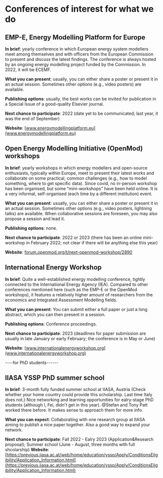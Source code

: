 # Conferences of interest for what we do

## EMP-E, Energy Modelling Platform for Europe

**In brief**: yearly conference in which European energy system modellers meet among themselves and with officers from the European Commission to present and discuss the latest findings. The conference is always hosted by an ongoing energy modelling project funded by the Commission. In 2022, it will be ECEMF.

**What you can present**: usually, you can either share a poster or present it in an actual session. Sometimes other options (e.g., video posters) are available.

**Publishing options**: usually, the best works can be invited for publication in a Special Issue of a good-quality Elsevier journal.

**Next chance to participate**: 2022 (date yet to be communicated; last year, it was the end of September)

**Website**: [www.energymodellingplatform.eu](www.energymodellingplatform.eu)


## Open Energy Modelling Initiative (OpenMod) workshops

**In brief**: yearly workshops in which energy modellers and open-source enthusiasts, typically within Europe, meet to present their latest works and collaborate on some practical, common challenges (e.g., how to model something, where to get specific data). Since covid, no in-person workshop has been organised, but some “mini-workshops” have been held online. It is a very informal, self-organised (each time by a different institution) event.

**What you can present**: usually, you can either share a poster or present it in an actual session. Sometimes other options (e.g., video posters, lightning talks) are available. When collaborative sessions are foreseen, you may also propose a session and lead it.

**Publishing options**: none. 

**Next chance to participate**: 2022 or 2023 (there has been an online mini-workshop in February 2022; not clear if there will be anything else this year)

**Website**: [forum.openmod.org/t/next-openmod-workshop/2890](https://forum.openmod.org/t/next-openmod-workshop/2890)


## International Energy Workshop

**In brief**: Quite a well-established energy modelling conference, tightly connected to the International Energy Agency (IEA). Compared to other conferences mentioned here (such as the EMP-E or the OpenMod workshops), it features a relatively higher amount of researchers from the economics and Integrated Assessment Modelling fields.

**What you can present**: You can submit either a full paper or just a long abstract, which you can then present in a session.

**Publishing options**: Conference proceedings. 

**Next chance to participate**: 2023 (deadlines for paper submission are usually in late January or early February; the conference is in May or June)

**Website**: [www.internationalenergyworkshop.org](www.internationalenergyworkshop.org)


----for PhD students------
## IIASA YSSP PhD summer school

**In brief**: 3-month fully funded summer school at IIASA, Austria (Check whether your home country could provide this scholarship. Last time Italy does not.) Nice networking and learning opportunities for ealry-stage PhD students (although I, Fei, didn't get in this year). @Stefan and Tony Patt worked there before. It makes sense to approach them for more info.

**What you can expect**: Collaborating with one research group at IIASA aiming to publish a nice paper together. Also a good way to expand your network.


**Next chance to participate**: Fall 2022 - Ealry 2023 (Application&Research proposal); Summer school (June - August, three months with full shcolarship)
**Website**: [https://previous.iiasa.ac.at/web/home/education/yssp/Apply/ConditionsEligibility/Application_Information.html](https://previous.iiasa.ac.at/web/home/education/yssp/Apply/ConditionsEligibility/Application_Information.html)
